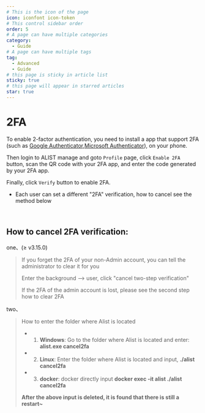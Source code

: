 ```yaml
---
# This is the icon of the page
icon: iconfont icon-token
# This control sidebar order
order: 5
# A page can have multiple categories
category:
  - Guide
# A page can have multiple tags
tag:
  - Advanced
  - Guide
# this page is sticky in article list
sticky: true
# this page will appear in starred articles
star: true
---
```


# 2FA

To enable 2-factor authentication, you need to install a app that support 2FA (such as [Google Authenticator](https://play.google.com/store/apps/details?id=com.google.android.apps.authenticator2),[Microsoft Authenticator](https://support.microsoft.com/en-us/account-billing/download-and-install-the-microsoft-authenticator-app-351498fc-850a-45da-b7b6-27e523b8702a)), on your phone.

Then login to ALIST manage and goto `Profile` page, click `Enable 2FA` button, scan the QR code with your 2FA app, and enter the code generated by your 2FA app.

Finally, click `Verify` button to enable 2FA.

- Each user can set a different "2FA" verification, how to cancel see the method below

<br/>

## **How to cancel 2FA verification:**

one、(≥ v3.15.0)

>If you forget the 2FA of your non-Admin account, you can tell the administrator to clear it for you
>
> Enter the background --> user, click "cancel two-step verification"
>
> If the 2FA of the admin account is lost, please see the second step how to clear 2FA

two、  

> How to enter the folder where Alist is located
>
> - 1. **Windows**: Go to the folder where Alist is located and enter: **alist.exe cancel2fa**
> - 2. **Linux**: Enter the folder where Alist is located and input, **./alist cancel2fa**
> - 3. **docker**: docker directly input **docker exec -it alist ./alist cancel2fa**
>
>  **After the above input is deleted, it is found that there is still a restart~**